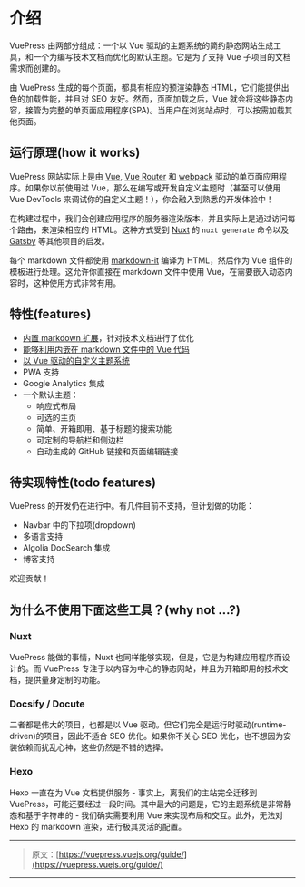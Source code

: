 # 介绍

VuePress 由两部分组成：一个以 Vue 驱动的主题系统的简约静态网站生成工具，和一个为编写技术文档而优化的默认主题。它是为了支持 Vue 子项目的文档需求而创建的。

由 VuePress 生成的每个页面，都具有相应的预渲染静态 HTML，它们能提供出色的加载性能，并且对 SEO 友好。然而，页面加载之后，Vue 就会将这些静态内容，接管为完整的单页面应用程序(SPA)。当用户在浏览站点时，可以按需加载其他页面。

## 运行原理(how it works)

VuePress 网站实际上是由 [Vue](http://vuejs.org/), [Vue Router](https://github.com/vuejs/vue-router) 和 [webpack](http://webpack.js.org/) 驱动的单页面应用程序。如果你以前使用过 Vue，那么在编写或开发自定义主题时（甚至可以使用 Vue DevTools 来调试你的自定义主题！），你会融入到熟悉的开发体验中！

在构建过程中，我们会创建应用程序的服务器渲染版本，并且实际上是通过访问每个路由，来渲染相应的 HTML。这种方式受到 [Nuxt](https://nuxtjs.org/) 的 `nuxt generate` 命令以及 [Gatsby](https://www.gatsbyjs.org/) 等其他项目的启发。

每个 markdown 文件都使用 [markdown-it](https://github.com/markdown-it/markdown-it) 编译为 HTML，然后作为 Vue 组件的模板进行处理。这允许你直接在 markdown 文件中使用 Vue，在需要嵌入动态内容时，这种使用方式非常有用。

## 特性(features)

- [内置 markdown 扩展](./markdown.md)，针对技术文档进行了优化
- [能够利用内嵌在 markdown 文件中的 Vue 代码](./using-vue.md)
- [以 Vue 驱动的自定义主题系统](./custom-themes.md)
- PWA 支持
- Google Analytics 集成
- 一个默认主题：
  - 响应式布局
  - 可选的主页
  - 简单、开箱即用、基于标题的搜索功能
  - 可定制的导航栏和侧边栏
  - 自动生成的 GitHub 链接和页面编辑链接

## 待实现特性(todo features)

VuePress 的开发仍在进行中。有几件目前不支持，但计划做的功能：

- Navbar 中的下拉项(dropdown)
- 多语言支持
- Algolia DocSearch 集成
- 博客支持

欢迎贡献！

## 为什么不使用下面这些工具？(why not ...?)

### Nuxt

VuePress 能做的事情，Nuxt 也同样能够实现，但是，它是为构建应用程序而设计的。而 VuePress 专注于以内容为中心的静态网站，并且为开箱即用的技术文档，提供量身定制的功能。

### Docsify / Docute

二者都是伟大的项目，也都是以 Vue 驱动。但它们完全是运行时驱动(runtime-driven)的项目，因此不适合 SEO 优化。如果你不关心 SEO 优化，也不想因为安装依赖而扰乱心神，这些仍然是不错的选择。

### Hexo

Hexo 一直在为 Vue 文档提供服务 - 事实上，离我们的主站完全迁移到 VuePress，可能还要经过一段时间。其中最大的问题是，它的主题系统是非常静态和基于字符串的 - 我们确实需要利用 Vue 来实现布局和交互。此外，无法对 Hexo 的 markdown 渲染，进行极其灵活的配置。

***

> 原文：[https://vuepress.vuejs.org/guide/](https://vuepress.vuejs.org/guide/)

***
